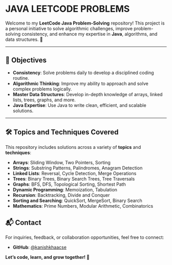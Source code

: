 # JAVA LEETCODE PROBLEMS

Welcome to my **LeetCode Java Problem-Solving** repository! This project is a personal initiative to solve algorithmic challenges, improve problem-solving consistency, and enhance my expertise in **Java**, algorithms, and data structures. 🚀

---

## 📌 Objectives

- **Consistency**: Solve problems daily to develop a disciplined coding routine.
- **Algorithmic Thinking**: Improve my ability to approach and solve complex problems logically.
- **Master Data Structures**: Develop in-depth knowledge of arrays, linked lists, trees, graphs, and more.
- **Java Expertise**: Use Java to write clean, efficient, and scalable solutions.

---

## 🛠️ Topics and Techniques Covered

This repository includes solutions across a variety of **topics** and **techniques**:

- **Arrays**: Sliding Window, Two Pointers, Sorting
- **Strings**: Substring Patterns, Palindromes, Anagram Detection
- **Linked Lists**: Reversal, Cycle Detection, Merge Operations
- **Trees**: Binary Trees, Binary Search Trees, Tree Traversals
- **Graphs**: BFS, DFS, Topological Sorting, Shortest Path
- **Dynamic Programming**: Memoization, Tabulation
- **Recursion**: Backtracking, Divide and Conquer
- **Sorting and Searching**: QuickSort, MergeSort, Binary Search
- **Mathematics**: Prime Numbers, Modular Arithmetic, Combinatorics


## 📬 Contact

For inquiries, feedback, or collaboration opportunities, feel free to connect:

- **GitHub**: [@kanishkhaacse](https://github.com/kanishkhaacse)

**Let’s code, learn, and grow together! 🌟**
